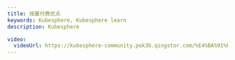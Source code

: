```yaml
---
title: 按量付费优点
keywords: Kubesphere, Kubesphere learn
description: Kubesphere

video: 
  videoUrl: https://kubesphere-community.pek3b.qingstor.com/%E4%BA%91%E5%8E%9F%E7%94%9F%E5%AE%9E%E6%88%98/06%E3%80%81%E4%BA%91%E5%B9%B3%E5%8F%B0-%E6%8C%89%E9%87%8F%E4%BB%98%E8%B4%B9%E4%BC%98%E7%82%B9.mp4
---
```

